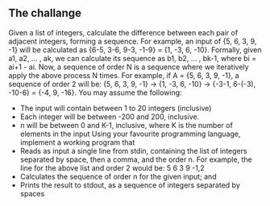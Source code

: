 ## The challange
Given a list of integers, calculate the difference between each pair of adjacent integers, forming a sequence. For example, an input of {5, 6, 3, 9, -1} will be calculated as {6-5, 3-6, 9-3, -1-9} = {1, -3, 6, -10}. Formally, given a1, a2, ... , ak, we can calculate its sequence as b1, b2, ... , bk-1, where bi = ai+1 - ai.
Now, a sequence of order N is a sequence where we iteratively apply the above process N times. For example, if A = {5, 6, 3, 9, -1}, a sequence of order 2 will be: {5, 6, 3, 9, -1} -> {1, -3, 6, -10} -> {-3-1, 6-(-3), -10-6} = {-4, 9, -16}.
You may assume the following:
-	The input will contain between 1 to 20 integers (inclusive)
-	Each integer will be between -200 and 200, inclusive.
-	n will be between 0 and K-1, inclusive, where K is the number of elements in the input
Using your favourite programming language, implement a working program that
-	Reads as input a single line from stdin, containing the list of integers separated by space, then a comma, and the order n.
For example, the line for the above list and order 2 would be:
5 6 3 9 -1,2
-	Calculates the sequence of order n for the given input; and
-	Prints the result to stdout, as a sequence of integers separated by spaces

